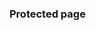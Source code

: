 <script context="module">
    export const load = ctx => {
        return {
            redirect: '/login'
        }
    }
</script>

### Protected page
